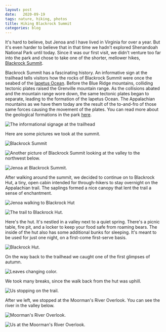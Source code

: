 ```yaml
---
layout: post
date:   2020-09-19
tags: nature, hiking, photos
title: Hiking Blackrock Summit
categories: blog
---
```


It's hard to believe, but Jenoa and I have lived in Virginia for over a year. But it's even harder to believe that in that time we hadn't explored Shenandoah National Park until today. Since it was our first visit, we didn't venture too far into the park and chose to take one of the shorter, mellower hikes, [Blackrock Summit](https://www.nps.gov/thingstodo/hikeblackrocksummit.htm).

Blackrock Summit has a fascinating history. An informative sign at the trailhead tells visitors how the rocks of Blackrock Summit were once the seabed of the [Iapetus Ocean](https://en.wikipedia.org/wiki/Iapetus_Ocean). Before the Blue Ridge mountains, colliding tectonic plates raised the Grenville mountain range. As the collisions abated and the mountain range wore down, the same tectonic plates began to separate, leading to the formation of the Iapetus Ocean. The Appalachian mountains as we have them today are the result of the to-and-fro of those same forces causing the movement of the plates. You can read more about the geological formations in the park [here](https://www.nps.gov/shen/learn/nature/geologicformations.htm).

![The informational signage at the trailhead](/assets/2020-09-19-blackrock-summit/IMG_0649.jpeg)

Here are some pictures we took at the summit.

![Blackrock Summit](/assets/2020-09-19-blackrock-summit/IMG_0660.jpeg)

![Another picture of Blackrock Summit looking at the valley to the northwest below.](/assets/2020-09-19-blackrock-summit/IMG_0666.jpeg)

![Jenoa at Blackrock Summit.](/assets/2020-09-19-blackrock-summit/IMG_0690.jpeg)

After walking around the summit, we decided to continue on to Blackrock Hut, a tiny, open cabin intended for through-hikers to stay overnight on the Appalachian trail. The saplings formed a nice canopy that lent the trail a sense of enchantment.

![Jenoa walking to Blackrock Hut](/assets/2020-09-19-blackrock-summit/IMG_0694.jpeg)

![The trail to Blackrock Hut.](/assets/2020-09-19-blackrock-summit/IMG_0701.jpeg)

Here's the hut. It's nestled in a valley next to a quiet spring. There's a picnic table, fire pit, and a locker to keep your food safe from roaming bears. The inside of the hut also has some additional bunks for sleeping. It's meant to be used for just one night, on a first-come first-serve basis.

![Blackrock Hut.](/assets/2020-09-19-blackrock-summit/IMG_0699.jpeg)

On the way back to the trailhead we caught one of the first glimpses of autumn.

![Leaves changing color.](/assets/2020-09-19-blackrock-summit/IMG_0703.jpeg)

We took many breaks, since the walk back from the hut was uphill.

![Us stopping on the trail.](/assets/2020-09-19-blackrock-summit/IMG_0702.jpeg)

After we left, we stopped at the Moorman's River Overlook. You can see the river in the valley below.

![Moorman's River Overlook.](/assets/2020-09-19-blackrock-summit/IMG_0707.jpeg)

![Us at the Moorman's River Overlook.](/assets/2020-09-19-blackrock-summit/IMG_0718.jpeg)